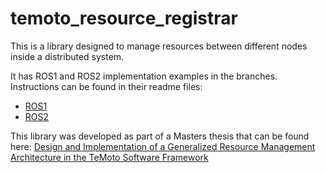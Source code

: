 # temoto_resource_registrar

This is a library designed to manage resources between different nodes inside a distributed system.

It has ROS1 and ROS2 implementation examples in the branches. Instructions can be found in their readme files:
* [ROS1](https://github.com/temoto-telerobotics/temoto_resource_registrar/tree/feature/ros1_implementation_prototype)
* [ROS2](https://github.com/temoto-telerobotics/temoto_resource_registrar/tree/feature/ros2_implementation_prototype)

This library was developed as part of a Masters thesis that can be found here:
[Design and Implementation of a Generalized Resource Management Architecture in the TeMoto Software Framework](https://www.ims.ut.ee/www-public2/at/2021/msc/atprog-courses-magistrit55-loti.05.036-allan-kustavus-text-20210520.pdf)
